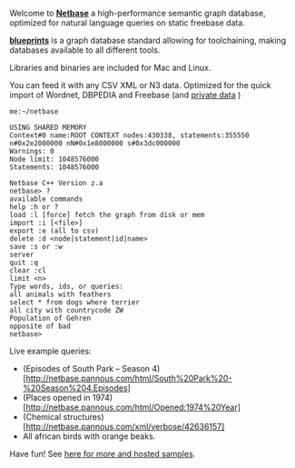 Welcome to [**Netbase**](https://github.com/pannous/netbase/) 
 a high-performance semantic graph database, optimized for natural language queries on static freebase data.

[**blueprints**](https://github.com/tinkerpop/blueprints) is a graph database standard allowing for toolchaining, making databases available to all different tools.

Libraries and binaries are included for Mac and Linux.

You can feed it with any CSV XML or N3 data.
Optimized for the quick import of Wordnet, DBPEDIA and Freebase (and 
[private data](https://github.com/pannous/lang) )

`me:~/netbase`


	USING SHARED MEMORY
	Context#0 name:ROOT CONTEXT nodes:430338, statements:355550 n#0x2e2000000 nN#0x1e8000000 s#0x3dc000000
	Warnings: 0
	Node limit: 1048576000
	Statements: 1048576000
	
	Netbase C++ Version z.a
	netbase> ?
	available commands
	help :h or ?
	load :l [force]	fetch the graph from disk or mem
	import :i [<file>]
	export :e (all to csv)
	delete :d <node|statement|id|name>
	save :s or :w
	server
	quit :q
	clear :cl
	limit <n>
	Type words, ids, or queries:
	all animals with feathers
	select * from dogs where terrier
	all city with countrycode ZW
	Population of Gehren
	opposite of bad
	netbase> 

Live example queries:
* (Episodes of South Park – Season 4)[http://netbase.pannous.com/html/South%20Park%20-%20Season%204.Episodes]
* (Places opened in 1974)[http://netbase.pannous.com/html/Opened:1974%20Year]
* (Chemical structures)[http://netbase.pannous.com/xml/verbose/42636157]
* All african birds with orange beaks.

Have fun! See [here for more and hosted samples](http://www.pannous.info/products/netbase/).